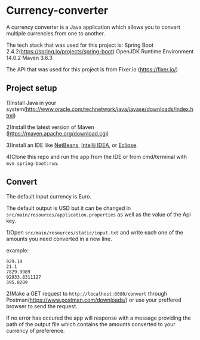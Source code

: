 # Currency-converter

A currency converter is a Java application which allows you to convert multiple currencies from one to another.

The tech stack that was used for this project is:
Spring Boot 2.4.2(https://spring.io/projects/spring-boot)
OpenJDK Runtime Environment 14.0.2
Maven 3.6.3

The API that was used for this project is from Fixer.io (https://fixer.io/)






## Project setup

1)Install Java in your system(http://www.oracle.com/technetwork/java/javase/downloads/index.html)

2)Install  the latest version of Maven (https://maven.apache.org/download.cgi)

3)Install an IDE like [NetBeans](https://netbeans.org/), [Intellij IDEA](https://www.jetbrains.com/idea/), or [Eclipse](https://eclipse.org/ide/).

4)Clone this repo and run the app from the IDE or from cmd/terminal with ```mvn spring-boot:run```.







## Convert

The default input currency is Euro.

The default output is USD but it can be changed in ```src/main/resources/application.properties``` as well as the value of the Api key.


1)Open ```src/main/resources/static/input.txt``` and write each one of the amounts you need converted in a new line.

example: 
```
929.19
21.1
7829.9989
92933.8311127
395.8209
```

2)Make a GET request to ```http://localhost:8080/convert``` through Postman(https://www.postman.com/downloads/) or use your preffered browser to send the request.

If no error has occured the app will response with a message providing the path of the output file which contains the amounts converted to your currency of preference.

